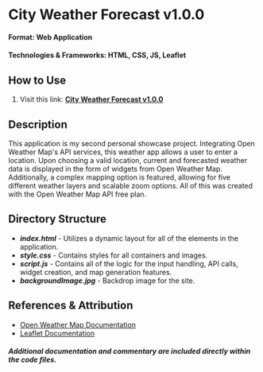 # City Weather Forecast v1.0.0
#### Format: Web Application
#### Technologies & Frameworks: HTML, CSS, JS, Leaflet
## How to Use 
1. Visit this link: **[City Weather Forecast v1.0.0](https://hunterpope03.github.io/city-weather-forecast/v1.0.0/)**
## Description
This application is my second personal showcase project. Integrating Open Weather Map's API services, this weather app allows a user to enter a location. Upon choosing a valid location, current and forecasted weather data is displayed in the form of widgets from Open Weather Map. Additionally, a complex mapping option is featured, allowing for five different weather layers and scalable zoom options. All of this was created with the Open Weather Map API free plan. 

## Directory Structure
* **_index.html_** - Utilizes a dynamic layout for all of the elements in the application.  
* **_style.css_** - Contains styles for all containers and images. 
* **_script.js_** - Contains all of the logic for the input handling, API calls, widget creation, and map generation features. 
* **_backgroundImage.jpg_** - Backdrop image for the site. 
## References & Attribution
* [Open Weather Map Documentation](https://openweathermap.org/api)
* [Leaflet Documentation](https://docs.python.org/3/library/tk.html)
##### Additional documentation and commentary are included directly within the code files. 
